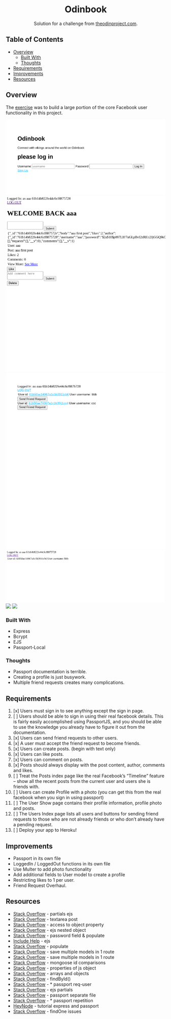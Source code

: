 <h1 align="center">Odinbook</h1>

<div align="center">
   Solution for a challenge from  <a href="https://www.theodinproject.com/paths/full-stack-javascript/courses/nodejs/lessons/odin-book" target="_blank">theodinproject.com</a>.
</div>

## Table of Contents

- [Overview](#overview)
  - [Built With](#built-with)
  - [Thoughts](#thoughts)
- [Requirements](#requirements)
- [Improvements](#improvements)
- [Resources](#resources)

## Overview

The [exercise](https://www.theodinproject.com/paths/full-stack-javascript/courses/nodejs/lessons/odin-book) was to build a large portion of the core Facebook user functionality in this project. 

![](odinbook-homepage.png)
![](odinbook-wall-page.png)
![](odinbook-users-page.png)
![](odinbook-cant-see-other-users-requests.png)
![](odinbook-accepting-requests.png)
![](odinbook-rejecting-requests.png)

### Built With

- Express
- Bcrypt
- EJS
- Passport-Local

### Thoughts

- Passport documentation is terrible.  
- Creating a profile is just busywork.
- Multiple friend requests creates many complications.   

## Requirements

1. [x] Users must sign in to see anything except the sign in page.
2. [ ] Users should be able to sign in using their real facebook details. This is fairly easily accomplished using PassportJS, and you should be able to use the knowledge you already have to figure it out from the documentation.
3. [x] Users can send friend requests to other users.
4. [x] A user must accept the friend request to become friends.
5. [x] Users can create posts. (begin with text only)
6. [x] Users can like posts.
7. [x] Users can comment on posts.
8. [x] Posts should always display with the post content, author, comments and likes.
9. [ ] Treat the Posts index page like the real Facebook’s “Timeline” feature – show all the recent posts from the current user and users she is friends with.
10. [ ] Users can create Profile with a photo (you can get this from the real facebook when you sign in using passport)
11. [ ] The User Show page contains their profile information, profile photo and posts.
12. [ ] The Users Index page lists all users and buttons for sending friend requests to those who are not already friends or who don’t already have a pending request.
13. [ ] Deploy your app to Heroku!


## Improvements

- Passport in its own file
- LoggedIn / LoggedOut functions in its own file 
- Use Multer to add photo functionality
- Add additional fields to User model to create a profile
- Restricting likes to 1 per user.  
- Friend Request Overhaul.

## Resources

- [Stack Overflow](https://stackoverflow.com/questions/5404830/node-js-ejs-including-a-partial) - partials ejs
- [Stack Overflow](https://stackoverflow.com/questions/18816735/textarea-value-not-getting-posted-with-form) - textarea post
- [Stack Overflow](https://stackoverflow.com/questions/17546953/cant-access-object-property-even-though-it-shows-up-in-a-console-log) - access to object property
- [Stack Overflow](https://stackoverflow.com/questions/49121377/ejs-get-nested-object) - ejs nested object
- [Stack Overflow](https://stackoverflow.com/questions/12096262/how-to-protect-the-password-field-in-mongoose-mongodb-so-it-wont-return-in-a-qu) - password field & populate
- [Include Help](https://www.includehelp.com/node-js/ejs-with-express-routes.aspx) - ejs
- [Stack Overflow](https://stackoverflow.com/questions/26526779/mongoose-populate-not-working) - populate
- [Stack Overflow](https://stackoverflow.com/questions/50361444/save-multiple-model-documents-in-one-post-route-with-mongoose-express-node) - save multiple models in 1 route
- [Stack Overflow](https://stackoverflow.com/questions/57086046/mongoose-how-to-save-multiple-collections-in-single-route) - save multiple models in 1 route
- [Stack Overflow](https://stackoverflow.com/questions/11637353/comparing-mongoose-id-and-strings) - mongoose id comparisons
- [Stack Overflow](https://stackoverflow.com/questions/7306669/how-to-get-all-properties-values-of-a-javascript-object-without-knowing-the-key) - properties of js object
- [Stack Overflow](https://stackoverflow.com/questions/6237537/finding-matching-objects-in-an-array-of-objects) - arrays and objects
- [Stack Overflow](https://stackoverflow.com/questions/47827392/mongoose-findbyid-returns-null-even-with-valid-id) - findById()
- [Stack Overflow](https://stackoverflow.com/questions/20912283/passport-js-passing-user-req-user-to-template-implicitly) - * passport req-user 
- [Stack Overflow](https://stackoverflow.com/questions/5404830/node-js-ejs-including-a-partial) - ejs partials
- [Stack Overflow](https://stackoverflow.com/questions/62546995/define-passport-strategy-in-a-separate-file-and-use-it-across-the-app) - passport separate file
- [Stack Overflow](https://stackoverflow.com/questions/51957804/how-to-avoid-repeating-passport-js-code-used-in-multiple-express-js-routes) - * passport repetition
- [HeyNode](https://heynode.com/tutorial/authenticate-users-node-expressjs-and-passportjs/) - tutorial express and passport
- [Stack Overflow](https://stackoverflow.com/questions/29111571/passports-req-isauthenticated-always-returning-false-even-when-i-hardcode-done) - findOne issues